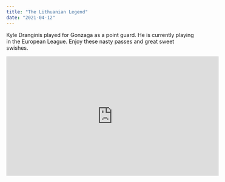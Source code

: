 ```yaml
---
title: "The Lithuanian Legend"
date: "2021-04-12"
---
```

Kyle Dranginis played for Gonzaga as a point guard. He is currently playing in the European League. Enjoy these nasty passes and great sweet swishes. 

<iframe width="560" height="315" src="https://www.youtube.com/embed/iIJpmNBxx1A" title="YouTube video player" frameborder="0" allow="accelerometer; autoplay; clipboard-write; encrypted-media; gyroscope; picture-in-picture" allowfullscreen></iframe>